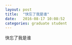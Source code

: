 ```yaml
---
layout: post
title:  "快忘了我是谁"
date:   2016-08-17 10:08:52
categories: graduate student
---
```


快忘了我是谁
